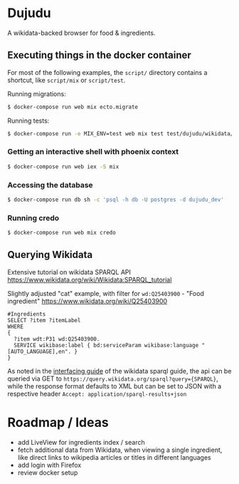 # Dujudu

A wikidata-backed browser for food & ingredients.

## Executing things in the docker container

For most of the following examples, the `script/` directory contains a shortcut, like `script/mix` or `script/test`.

Running migrations:

```sh
$ docker-compose run web mix ecto.migrate
```

Running tests:

```sh
$ docker-compose run -e MIX_ENV=test web mix test test/dujudu/wikidata/client_test.exs
```

### Getting an interactive shell with phoenix context

```sh
$ docker-compose run web iex -S mix
```

### Accessing the database

```sh
$ docker-compose run db sh -c 'psql -h db -U postgres -d dujudu_dev'
```

### Running credo

```sh
$ docker-compose run web mix credo
```

## Querying Wikidata

Extensive tutorial on wikidata SPARQL API https://www.wikidata.org/wiki/Wikidata:SPARQL_tutorial

Slightly adjusted "cat" example, with filter for `wd:Q25403900` - "Food ingredient" https://www.wikidata.org/wiki/Q25403900

```sparql
#Ingredients
SELECT ?item ?itemLabel
WHERE
{
  ?item wdt:P31 wd:Q25403900.
  SERVICE wikibase:label { bd:serviceParam wikibase:language "[AUTO_LANGUAGE],en". }
}
```

As noted in the [interfacing guide](https://www.wikidata.org/wiki/Wikidata:SPARQL_query_service#Interfacing) of the wikidata sparql guide, the api can be queried via GET to `https://query.wikidata.org/sparql?query={SPARQL}`, while the response format defaults to XML but can be set to JSON with a respective header `Accept: application/sparql-results+json`

# Roadmap / Ideas

* add LiveView for ingredients index / search
* fetch additional data from Wikidata, when viewing a single ingredient, like direct links to wikipedia articles or titles in different languages
* add login with Firefox
* review docker setup
